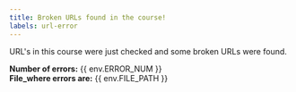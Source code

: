 ```yaml
---
title: Broken URLs found in the course!
labels: url-error
---
```

URL's in this course were just checked and some broken URLs were found.

**Number of errors:** {{ env.ERROR_NUM }}  
**File_where errors are:** {{ env.FILE_PATH }}

